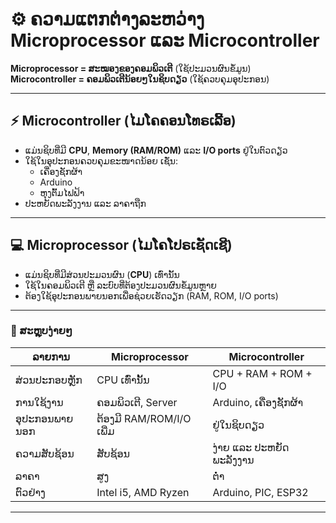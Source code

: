 # ⚙️ ຄວາມແຕກຕ່າງລະຫວ່າງ Microprocessor ແລະ Microcontroller

**Microprocessor = ສະໝອງຂອງຄອມພິວເຕີ** (ໃຊ້ປະມວນຜົນຂໍ້ມູນ)  
**Microcontroller = ຄອມພິວເຕີນ້ອຍໆໃນຊິບດຽວ** (ໃຊ້ຄວບຄຸມອຸປະກອນ)

---

## ⚡ Microcontroller (ໄມໂຄຄອນໂທຣເລີ້ອ)
- ແມ່ນຊິບທີ່ມີ **CPU**, **Memory (RAM/ROM)** ແລະ **I/O ports** ຢູ່ໃນຕົວດຽວ  
- ໃຊ້ໃນອຸປະກອນຄວບຄຸມຂະໜາດນ້ອຍ ເຊັ່ນ:
  - ເຄື່ອງຊັກຜ້າ  
  - Arduino  
  - ຫຸງຕົ້ມໄຟຟ້າ  
- ປະຫຍັດພະລັງງານ ແລະ ລາຄາຖືກ

---

## 💻 Microprocessor (ໄມໂຄໂປຣເຊັດເຊີ)
- ແມ່ນຊິບທີ່ມີສ່ວນປະມວນຜົນ (**CPU**) ເທົ່ານັ້ນ  
- ໃຊ້ໃນຄອມພິວເຕີ ຫຼື ລະບົບທີ່ຕ້ອງປະມວນຜົນຂໍ້ມູນຫຼາຍ  
- ຕ້ອງໃຊ້ອຸປະກອນພາຍນອກເພື່ອຊ່ວຍເຮັດວຽກ (RAM, ROM, I/O ports)

---

### 🧠 ສະຫຼຸບງ່າຍໆ
| ລາຍການ | **Microprocessor** | **Microcontroller** |
|-----------|------------------|-------------------|
| ສ່ວນປະກອບຫຼັກ | CPU ເທົ່ານັ້ນ | CPU + RAM + ROM + I/O |
| ການໃຊ້ງານ | ຄອມພິວເຕີ, Server | Arduino, ເຄື່ອງຊັກຜ້າ |
| ອຸປະກອນພາຍນອກ | ຕ້ອງມີ RAM/ROM/I/O ເພີ່ມ | ຢູ່ໃນຊິບດຽວ |
| ຄວາມສັບຊ້ອນ | ສັບຊ້ອນ | ງ່າຍ ແລະ ປະຫຍັດພະລັງງານ |
| ລາຄາ | ສູງ | ຕ່ຳ |
| ຕົວຢ່າງ | Intel i5, AMD Ryzen | Arduino, PIC, ESP32 |

---

